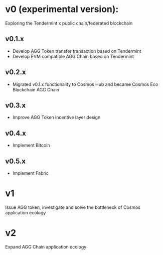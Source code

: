 # v0 (experimental version): 

Exploring the Tendermint x public chain/federated blockchain

## v0.1.x

- Develop AGG Token transfer transaction based on Tendermint
- Develop EVM compatible AGG Chain based on Tendermint

## v0.2.x

- Migrated v0.1.x functionality to Cosmos Hub and became Cosmos Eco Blockchain AGG Chain

## v0.3.x

- Improve AGG Token incentive layer design

## v0.4.x

- Implement Bitcoin

## v0.5.x

- Implement Fabric

# v1

Issue AGG token, investigate and solve the bottleneck of Cosmos application ecology

# v2

Expand AGG Chain application ecology